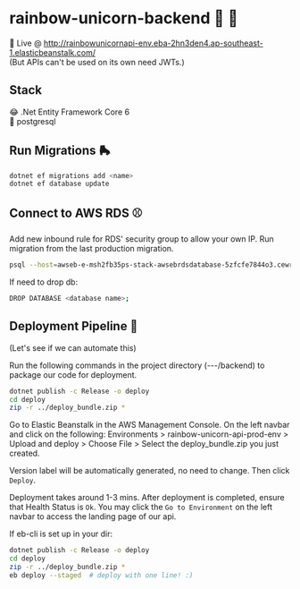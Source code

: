 # rainbow-unicorn-backend 🌈 🦄

📡 Live @ http://rainbowunicornapi-env.eba-2hn3den4.ap-southeast-1.elasticbeanstalk.com/  
(But APIs can't be used on its own need JWTs.)

## Stack
😂 .Net Entity Framework Core 6  
🔢 postgresql

## Run Migrations 🛼
```sh
dotnet ef migrations add <name>
dotnet ef database update
```

## Connect to AWS RDS ⚾️
Add new inbound rule for RDS' security group to allow your own IP.
Run migration from the last production migration.
```sh
psql --host=awseb-e-msh2fb35ps-stack-awsebrdsdatabase-5zfcfe7844o3.cewrunjgyijw.ap-southeast-1.rds.amazonaws.com --port=5432 --username=cherylperyl --dbname=postgres    
```

If need to drop db:
```sh
DROP DATABASE <database name>;
```

## Deployment Pipeline 🏁
(Let's see if we can automate this)

Run the following commands in the project directory (---/backend) to package our code for deployment.
``` sh
dotnet publish -c Release -o deploy
cd deploy
zip -r ../deploy_bundle.zip *
```
Go to Elastic Beanstalk in the AWS Management Console. On the left navbar and click on the following:
Environments > rainbow-unicorn-api-prod-env > Upload and deploy > Choose File > Select the deploy_bundle.zip you just created.

Version label will be automatically generated, no need to change. Then click ```Deploy```.

Deployment takes around 1-3 mins. After deployment is completed, ensure that Health Status is ```Ok```. You may click the ```Go to Environment``` on the left navbar to access the landing page of our api.

If eb-cli is set up in your dir: 
``` sh
dotnet publish -c Release -o deploy
cd deploy
zip -r ../deploy_bundle.zip *
eb deploy --staged  # deploy with one line! :)
```
